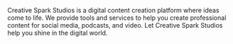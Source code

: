 Creative Spark Studios is a digital content creation platform where ideas come to life. We provide tools and services to help you create professional content for social media, podcasts, and video. Let Creative Spark Studios help you shine in the digital world.
